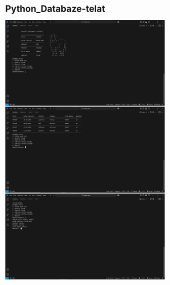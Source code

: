 # Python_Databaze-telat
![Obrázek](images/Vypsání-detailu-zvířete.png)
![Obrázek](images/Zobrazení-všech-zvířat.png)
![Obrázek](images/Přidání-zvířete.png)
